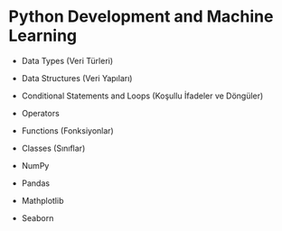 # Python Development and Machine Learning
- Data Types (Veri Türleri)
- Data Structures (Veri Yapıları)
- Conditional Statements and Loops (Koşullu İfadeler ve Döngüler)
- Operators

- Functions (Fonksiyonlar)
- Classes (Sınıflar)
- NumPy
- Pandas
- Mathplotlib
- Seaborn